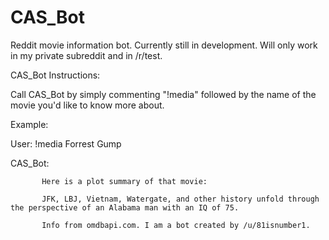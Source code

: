 # CAS_Bot
Reddit movie information bot. Currently still in development. Will only work in my private subreddit and in /r/test.


CAS_Bot Instructions:

Call CAS_Bot by simply commenting "!media" followed by the name of the movie you'd like to know more about.

Example: 

User: !media Forrest Gump

  CAS_Bot: 
  
           Here is a plot summary of that movie:
           
           JFK, LBJ, Vietnam, Watergate, and other history unfold through the perspective of an Alabama man with an IQ of 75.
           
           Info from omdbapi.com. I am a bot created by /u/81isnumber1.
